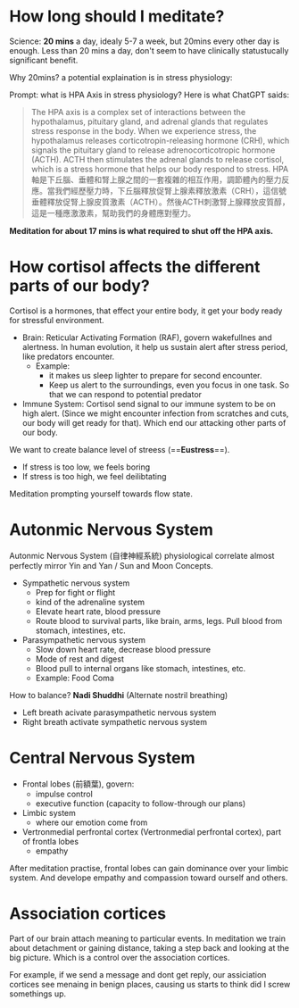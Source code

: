 # How long should I meditate?
Science: **20 mins** a day, idealy 5-7 a week, but 20mins every other day is enough.
Less than 20 mins a day, don't seem to have clinically statustucally significant benefit.

Why 20mins? a potential explaination is in stress physiology:

Prompt: what is HPA Axis in stress physiology?
Here is what ChatGPT saids:
> The HPA axis is a complex set of interactions between the hypothalamus, pituitary gland, and adrenal glands that regulates stress response in the body. When we experience stress, the hypothalamus releases corticotropin-releasing hormone (CRH), which signals the pituitary gland to release adrenocorticotropic hormone (ACTH). ACTH then stimulates the adrenal glands to release cortisol, which is a stress hormone that helps our body respond to stress.
> HPA軸是下丘腦、垂體和腎上腺之間的一套複雜的相互作用，調節體內的壓力反應。當我們經歷壓力時，下丘腦釋放促腎上腺素釋放激素（CRH），這信號垂體釋放促腎上腺皮質激素（ACTH）。然後ACTH刺激腎上腺釋放皮質醇，這是一種應激激素，幫助我們的身體應對壓力。

**Meditation for about 17 mins is what required to shut off the HPA axis.**

# How cortisol affects the different parts of our body?

Cortisol is a hormones, that effect your entire body, it get your body ready for stressful environment.
- Brain:  Reticular Activating Formation (RAF), govern wakefullnes and alertness. In human evolution, it help us sustain alert after stress period, like predators encounter. 
	- Example:
		- it makes us sleep lighter to prepare for second encounter. 
		- Keep us alert to the surroundings, even you focus in one task. So that we can respond to potential predator
- Immune System: Cortisol send signal to our immune system to be on high alert. (Since we might encounter infection from scratches and cuts, our body will get ready for that). Which end our attacking other parts of our body.

We want to create balance level of streess (==**Eustress**==).
- If stress is too low, we feels boring
- If stress is too high, we feel deilibtating

Meditation prompting yourself towards flow state.

# Autonmic Nervous System

Autonmic Nervous System (自律神經系統) physiological correlate almost perfectly mirror Yin and Yan / Sun and Moon Concepts.

- Sympathetic nervous system
	- Prep for fight or flight
	- kind of the adrenaline system
	- Elevate heart rate, blood pressure
	- Route blood to survival parts, like brain, arms, legs. Pull blood from stomach, intestines, etc. 
- Parasympathetic nervous system
	- Slow down heart rate, decrease blood pressure
	- Mode of rest and digest
	- Blood pull to internal organs like stomach, intestines, etc.
	- Example: Food Coma

How to balance?
**Nadi Shuddhi** (Alternate nostril breathing)
- Left breath acivate parasympathetic nervous system
- Right breath activate sympathetic nervous system

# Central Nervous System

- Frontal lobes (前額葉), govern:
	- impulse control
	- executive function (capacity to follow-through our plans)
- Limbic system
	- where our emotion come from
- Vertronmedial perfrontal cortex (Vertronmedial perfrontal cortex), part of frontla lobes
	- empathy

After meditation practise, frontal lobes can gain dominance over your limbic system. And develope empathy and compassion toward ourself and others.

# Association cortices

Part of our brain attach meaning to particular events.
In meditation we train about detachment or gaining distance, taking a step back and looking at the big picture. Which is a control over the association cortices.

For example, if we send a message and dont get reply, our assiciation cortices see menaing in benign places, causing us starts to think did I screw somethings up.







